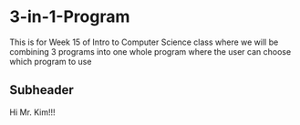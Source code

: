 # 3-in-1-Program
This is for Week 15 of Intro to Computer Science class where we will be combining 3 programs into one whole program where the user can choose which program to use
## Subheader
Hi Mr. Kim!!!
